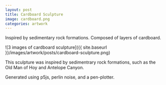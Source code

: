```yaml
---
layout: post
title: Cardboard Sculpture
image: cardboard.png
categories: artwork
---
```


Inspired by sedimentary rock formations. Composed of layers of cardboard.

![3 images of cardboard sculpture]({{ site.baseurl }}/images/artwork/posts/cardboard-sculpture.png)

This sculpture was inspired by sedimentrary rock formations, such as the Old Man of Hoy and Antelope Canyon.

Generated using p5js, perlin noise, and a pen-plotter.
